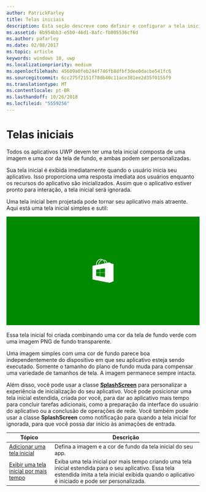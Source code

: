 ```yaml
---
author: PatrickFarley
title: Telas iniciais
description: Esta seção descreve como definir e configurar a tela inicial do aplicativo.
ms.assetid: 6b954bb3-e5b0-46d1-8afc-fb805536cf6d
ms.author: pafarley
ms.date: 02/08/2017
ms.topic: article
keywords: windows 10, uwp
ms.localizationpriority: medium
ms.openlocfilehash: 45609a0feb244f746fb8dfbf3dee0dacbe541fc6
ms.sourcegitcommit: 6cc275f2151f78db40c11ace381ee2d35f0155f9
ms.translationtype: MT
ms.contentlocale: pt-BR
ms.lasthandoff: 10/26/2018
ms.locfileid: "5559256"
---
```

# <a name="splash-screens"></a>Telas iniciais

Todos os aplicativos UWP devem ter uma tela inicial composta de uma imagem e uma cor da tela de fundo, e ambas podem ser personalizadas.

Sua tela inicial é exibida imediatamente quando o usuário inicia seu aplicativo. Isso proporciona uma resposta imediata aos usuários enquanto os recursos do aplicativo são inicializados. Assim que o aplicativo estiver pronto para interação, a tela inicial será ignorada.

Uma tela inicial bem projetada pode tornar seu aplicativo mais atraente. Aqui está uma tela inicial simples e sutil:

![uma captura de tela em escala de 75% da tela inicial da amostra de tela inicial.](images/regularsplashscreen.png)

Essa tela inicial foi criada combinando uma cor da tela de fundo verde com uma imagem PNG de fundo transparente.

Uma imagem simples com uma cor de fundo parece boa independentemente do dispositivo em que seu aplicativo esteja sendo executado. Somente o tamanho do plano de fundo muda para compensar uma variedade de tamanhos de tela. A imagem permanece sempre intacta.

Além disso, você pode usar a classe [**SplashScreen**](https://msdn.microsoft.com/library/windows/apps/br224763) para personalizar a experiência de inicialização do seu aplicativo. Você pode posicionar uma tela inicial estendida, criada por você, para dar ao aplicativo mais tempo para concluir tarefas adicionais, como a preparação da interface do usuário do aplicativo ou a conclusão de operações de rede. Você também pode usar a classe **SplashScreen** como notificação para quando a tela inicial for ignorada, para que você possa dar início às animações de entrada.

| Tópico | Descrição |
|-------|-------------|
| [Adicionar uma tela inicial](add-a-splash-screen.md) | Defina a imagem e a cor de fundo da tela inicial do seu app. |
| [Exibir uma tela inicial por mais tempo](create-a-customized-splash-screen.md) | Exiba uma tela inicial por mais tempo criando uma tela inicial estendida para o seu aplicativo. Essa tela estendida imita a tela inicial exibida quando o aplicativo é iniciado e pode ser personalizada. |